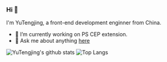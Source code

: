 ### Hi 👋

I'm YuTengjing, a front-end development enginner from China.

- 🔭 I’m currently working on PS CEP extension.
- 💬 Ask me about anything [here](https://www.zhihu.com/people/yu-teng-jing)

![YuTengjing's github stats](https://github-readme-stats.vercel.app/api?username=tjx666&show_icons=true)
![Top Langs](https://github-readme-stats.vercel.app/api/top-langs/?username=tjx666&layout=compact)
